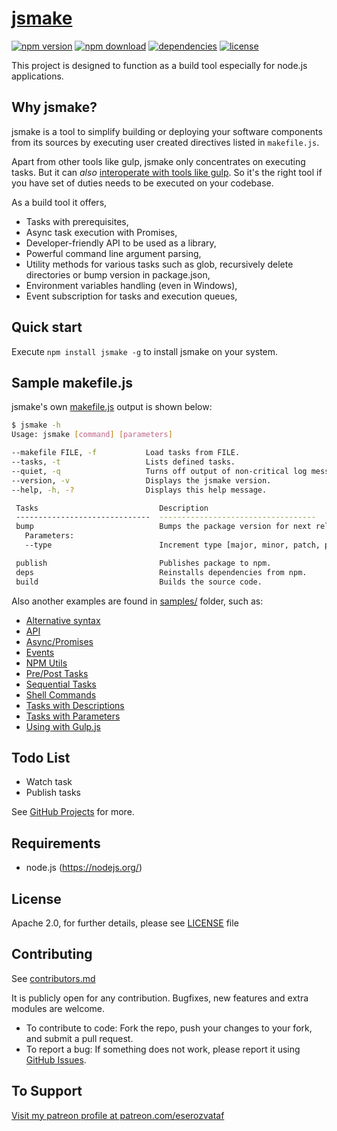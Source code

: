 # [jsmake](https://github.com/eserozvataf/jsmake)

[![npm version][npm-image]][npm-url]
[![npm download][download-image]][npm-url]
[![dependencies][dep-image]][dep-url]
[![license][license-image]][license-url]

This project is designed to function as a build tool especially for node.js applications.


## Why jsmake?

jsmake is a tool to simplify building or deploying your software components from its sources by executing user created directives listed in `makefile.js`.

Apart from other tools like gulp, jsmake only concentrates on executing tasks. But it can *also* [interoperate with tools like gulp](samples/using-with-gulp-makefile.js). So it's the right tool if you have set of duties needs to be executed on your codebase.

As a build tool it offers,

- Tasks with prerequisites,
- Async task execution with Promises,
- Developer-friendly API to be used as a library,
- Powerful command line argument parsing,
- Utility methods for various tasks such as glob, recursively delete directories or bump version in package.json,
- Environment variables handling (even in Windows),
- Event subscription for tasks and execution queues,


## Quick start

Execute `npm install jsmake -g` to install jsmake on your system.


## Sample makefile.js

jsmake's own [makefile.js](makefile.js) output is shown below:

```bash
$ jsmake -h
Usage: jsmake [command] [parameters]

--makefile FILE, -f           Load tasks from FILE.
--tasks, -t                   Lists defined tasks.
--quiet, -q                   Turns off output of non-critical log messages.
--version, -v                 Displays the jsmake version.
--help, -h, -?                Displays this help message.

 Tasks                           Description
 ------------------------------  -----------------------------------
 bump                            Bumps the package version for next release.
   Parameters:
   --type                        Increment type [major, minor, patch, premajor, preminor, prepatch or prerelease]

 publish                         Publishes package to npm.
 deps                            Reinstalls dependencies from npm.
 build                           Builds the source code.
```

Also another examples are found in [samples/](samples/) folder, such as:

- [Alternative syntax](samples/alternative-syntax-makefile.js)
- [API](samples/api.js)
- [Async/Promises](samples/async-promises-makefile.js)
- [Events](samples/events-makefile.js)
- [NPM Utils](samples/npm-utils-makefile.js)
- [Pre/Post Tasks](samples/pre-post-tasks-makefile.js)
- [Sequential Tasks](samples/sequential-tasks-makefile.js)
- [Shell Commands](samples/shell-commands-makefile.js)
- [Tasks with Descriptions](samples/tasks-with-descriptions-makefile.js)
- [Tasks with Parameters](samples/tasks-with-parameters-makefile.js)
- [Using with Gulp.js](samples/using-with-gulp-makefile.js)


## Todo List

- Watch task
- Publish tasks

See [GitHub Projects](https://github.com/eserozvataf/jsmake/projects) for more.


## Requirements

* node.js (https://nodejs.org/)


## License

Apache 2.0, for further details, please see [LICENSE](LICENSE) file


## Contributing

See [contributors.md](contributors.md)

It is publicly open for any contribution. Bugfixes, new features and extra modules are welcome.

* To contribute to code: Fork the repo, push your changes to your fork, and submit a pull request.
* To report a bug: If something does not work, please report it using [GitHub Issues](https://github.com/eserozvataf/maester/issues).


## To Support

[Visit my patreon profile at patreon.com/eserozvataf](https://www.patreon.com/eserozvataf)


[npm-image]: https://img.shields.io/npm/v/jsmake.svg?style=flat-square
[npm-url]: https://www.npmjs.com/package/jsmake
[download-image]: https://img.shields.io/npm/dt/jsmake.svg?style=flat-square
[dep-image]: https://img.shields.io/david/eserozvataf/jsmake.svg?style=flat-square
[dep-url]: https://github.com/eserozvataf/jsmake
[license-image]: https://img.shields.io/npm/l/jsmake.svg?style=flat-square
[license-url]: https://github.com/eserozvataf/jsmake/blob/master/LICENSE
